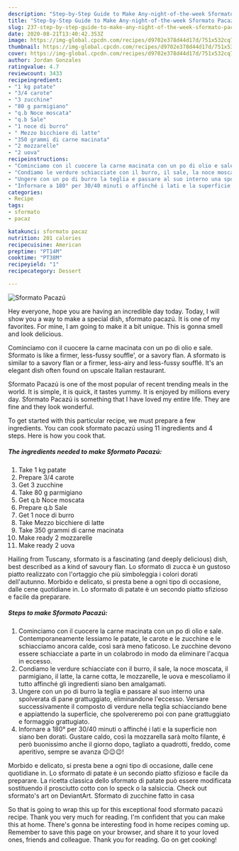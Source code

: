 ```yaml
---
description: "Step-by-Step Guide to Make Any-night-of-the-week Sformato Pacazú"
title: "Step-by-Step Guide to Make Any-night-of-the-week Sformato Pacazú"
slug: 237-step-by-step-guide-to-make-any-night-of-the-week-sformato-pacazu
date: 2020-08-21T13:40:42.353Z
image: https://img-global.cpcdn.com/recipes/d9702e378d44d17d/751x532cq70/sformato-pacazu-recipe-main-photo.jpg
thumbnail: https://img-global.cpcdn.com/recipes/d9702e378d44d17d/751x532cq70/sformato-pacazu-recipe-main-photo.jpg
cover: https://img-global.cpcdn.com/recipes/d9702e378d44d17d/751x532cq70/sformato-pacazu-recipe-main-photo.jpg
author: Jordan Gonzales
ratingvalue: 4.7
reviewcount: 3433
recipeingredient:
- "1 kg patate"
- "3/4 carote"
- "3 zucchine"
- "80 g parmigiano"
- "q.b Noce moscata"
- "q.b Sale"
- "1 noce di burro"
- " Mezzo bicchiere di latte"
- "350 grammi di carne macinata"
- "2 mozzarelle"
- "2 uova"
recipeinstructions:
- "Cominciamo con il cuocere la carne macinata con un po di olio e sale. Contemporaneamente lessiamo le patate, le carote e le zucchine e le schiacciamo ancora calde, così sarà meno faticoso. Le zucchine devono essere schiacciate a parte in un colabrodo in modo da eliminare l&#39;acqua in eccesso."
- "Condiamo le verdure schiacciate con il burro, il sale, la noce moscata, il parmigiano, il latte, la carne cotta, le mozzarelle, le uova e mescoliamo il tutto affinché gli ingredienti siano ben amalgamati."
- "Ungere con un po di burro la teglia e passare al suo interno una spolverata di pane grattuggiato, eliminandone l&#39;eccesso. Versare successivamente il composto di verdure nella teglia schiacciando bene e appiattendo la superficie, che spolvereremo poi con pane grattuggiato e formaggio grattugiato."
- "Infornare a 180° per 30/40 minuti o affinché i lati e la superficie non siano ben dorati. Gustare caldo, così la mozzarella sarà molto filante, é però buonissimo anche il giorno dopo, tagliato a quadrotti, freddo, come aperitivo, sempre se avanza 😉😉😉!"
categories:
- Recipe
tags:
- sformato
- pacaz

katakunci: sformato pacaz 
nutrition: 201 calories
recipecuisine: American
preptime: "PT14M"
cooktime: "PT38M"
recipeyield: "1"
recipecategory: Dessert

---
```



![Sformato Pacazú](https://img-global.cpcdn.com/recipes/d9702e378d44d17d/751x532cq70/sformato-pacazu-recipe-main-photo.jpg)

Hey everyone, hope you are having an incredible day today. Today, I will show you a way to make a special dish, sformato pacazú. It is one of my favorites. For mine, I am going to make it a bit unique. This is gonna smell and look delicious.

Cominciamo con il cuocere la carne macinata con un po di olio e sale. Sformato is like a firmer, less-fussy souffle&#39;, or a savory flan. A sformato is similar to a savory flan or a firmer, less-airy and less-fussy soufflé. It&#39;s an elegant dish often found on upscale Italian restaurant.

Sformato Pacazú is one of the most popular of recent trending meals in the world. It is simple, it is quick, it tastes yummy. It is enjoyed by millions every day. Sformato Pacazú is something that I have loved my entire life. They are fine and they look wonderful.


To get started with this particular recipe, we must prepare a few ingredients. You can cook sformato pacazú using 11 ingredients and 4 steps. Here is how you cook that.

<!--inarticleads1-->

##### The ingredients needed to make Sformato Pacazú:

1. Take 1 kg patate
1. Prepare 3/4 carote
1. Get 3 zucchine
1. Take 80 g parmigiano
1. Get q.b Noce moscata
1. Prepare q.b Sale
1. Get 1 noce di burro
1. Take  Mezzo bicchiere di latte
1. Take 350 grammi di carne macinata
1. Make ready 2 mozzarelle
1. Make ready 2 uova


Hailing from Tuscany, sformato is a fascinating (and deeply delicious) dish, best described as a kind of savoury flan. Lo sformato di zucca è un gustoso piatto realizzato con l&#39;ortaggio che più simboleggia i colori dorati dell&#39;autunno. Morbido e delicato, si presta bene a ogni tipo di occasione, dalle cene quotidiane in. Lo sformato di patate è un secondo piatto sfizioso e facile da preparare. 

<!--inarticleads2-->

##### Steps to make Sformato Pacazú:

1. Cominciamo con il cuocere la carne macinata con un po di olio e sale. Contemporaneamente lessiamo le patate, le carote e le zucchine e le schiacciamo ancora calde, così sarà meno faticoso. Le zucchine devono essere schiacciate a parte in un colabrodo in modo da eliminare l&#39;acqua in eccesso.
1. Condiamo le verdure schiacciate con il burro, il sale, la noce moscata, il parmigiano, il latte, la carne cotta, le mozzarelle, le uova e mescoliamo il tutto affinché gli ingredienti siano ben amalgamati.
1. Ungere con un po di burro la teglia e passare al suo interno una spolverata di pane grattuggiato, eliminandone l&#39;eccesso. Versare successivamente il composto di verdure nella teglia schiacciando bene e appiattendo la superficie, che spolvereremo poi con pane grattuggiato e formaggio grattugiato.
1. Infornare a 180° per 30/40 minuti o affinché i lati e la superficie non siano ben dorati. Gustare caldo, così la mozzarella sarà molto filante, é però buonissimo anche il giorno dopo, tagliato a quadrotti, freddo, come aperitivo, sempre se avanza 😉😉😉!


Morbido e delicato, si presta bene a ogni tipo di occasione, dalle cene quotidiane in. Lo sformato di patate è un secondo piatto sfizioso e facile da preparare. La ricetta classica dello sformato di patate può essere modificata sostituendo il prosciutto cotto con lo speck o la salsiccia. Check out sformato&#39;s art on DeviantArt. Sformato di zucchine fatto in casa 

So that is going to wrap this up for this exceptional food sformato pacazú recipe. Thank you very much for reading. I'm confident that you can make this at home. There's gonna be interesting food in home recipes coming up. Remember to save this page on your browser, and share it to your loved ones, friends and colleague. Thank you for reading. Go on get cooking!
